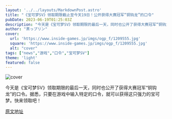 ```yaml
---
layout: '../../layouts/MarkdownPost.astro'
title: "《宝可梦SV》领取期限截止至今天19日！公开获得大赛冠军“铜钩龙”的口令"
pubDate: 2023-06-19T01:25:03Z
description: "今天是《宝可梦SV》领取期限的最后一天，同时也公开了获得大赛冠军“铜钩龙”的口令。"
author: "茶っプリン"
cover:
  url: 'https://www.inside-games.jp/imgs/ogp_f/1209555.jpg'
  square: 'https://www.inside-games.jp/imgs/ogp_f/1209555.jpg'
  alt: "cover"
tags: ["news","游戏","口令","宝可梦SV"]
theme: 'light'
featured: false
---
```


![cover](https://www.inside-games.jp/imgs/ogp_f/1209555.jpg)

今天是《宝可梦SV》领取期限的最后一天，同时也公开了获得大赛冠军“铜钩龙”的口令。据悉，只要在游戏中输入特定的口令，就可以获得这只强力的宝可梦。快来领取吧！


  [原文地址](https://www.inside-games.jp/article/2023/06/19/146635.html)